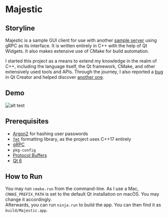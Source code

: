# Majestic

## Storyline

Majestic is a sample GUI client for use with another [sample server](https://github.com/mehrshad-kh/MajesticServer) using gRPC as its interface. It is written entirely in C++ with the help of Qt Widgets. It also makes extensive use of CMake for build automation.  

I started this project as a means to extend my knowledge in the realm of C++, including the language itself, the Qt framework, CMake, and other extensively used tools and APIs. Through the journey, I also reported a [bug](https://bugreports.qt.io/browse/QTCREATORBUG-29478) in Qt Creator and helped discover [another one](https://bugreports.qt.io/browse/QTCREATORBUG-29450).

## Demo
![alt test](https://imgur.com/a/VCFwwxx)

## Prerequisites

- [Argon2](https://github.com/P-H-C/phc-winner-argon2) for hashing user passwords
- [`fmt`](https://fmt.dev/latest/index.html) formatting library, as the project uses C++17 entirely
- [gRPC](https://grpc.io/)
- `pkg-config`
- [Protocol Buffers](https://protobuf.dev/)
- [Qt 6](https://www.qt.io/product/qt6)

## How to Run

You may run `cmake.run` from the command-line. As I use a Mac, `CMAKE_PREFIX_PATH` is set to the default Qt installation on macOS. You may change it accordingly.  
Afterwards, you can run `ninja.run` to build the app. You can then find it as `build/Majestic.app`.



